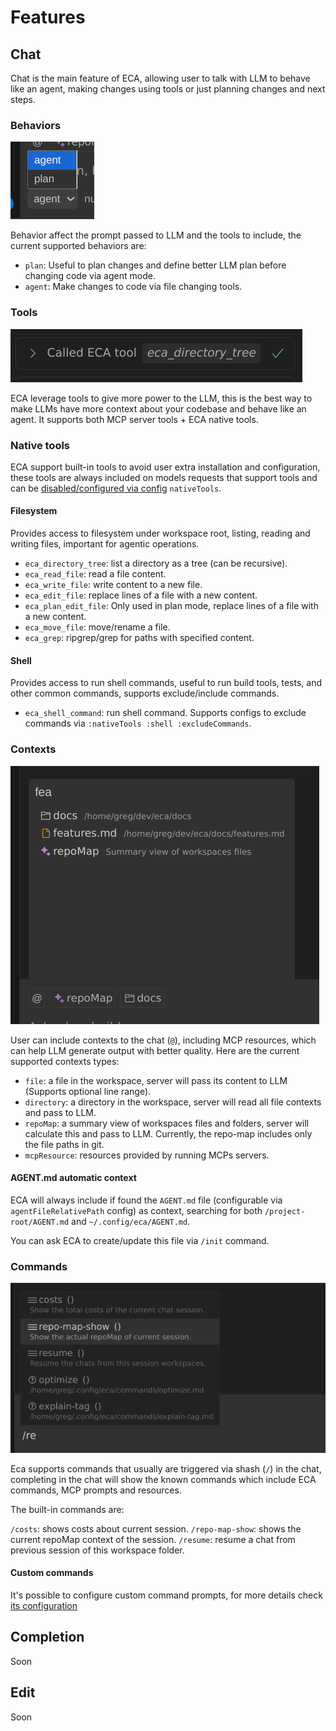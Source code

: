 # Features

## Chat

Chat is the main feature of ECA, allowing user to talk with LLM to behave like an agent, making changes using tools or just planning changes and next steps.

### Behaviors

![](./images/features/chat-behaviors.png)

Behavior affect the prompt passed to LLM and the tools to include, the current supported behaviors are:

- `plan`: Useful to plan changes and define better LLM plan before changing code via agent mode.
- `agent`: Make changes to code via file changing tools.

### Tools

![](./images/features/tools.png)

ECA leverage tools to give more power to the LLM, this is the best way to make LLMs have more context about your codebase and behave like an agent.
It supports both MCP server tools + ECA native tools.

### Native tools

ECA support built-in tools to avoid user extra installation and configuration, these tools are always included on models requests that support tools and can be [disabled/configured via config](./configuration.md) `nativeTools`.

#### Filesystem

Provides access to filesystem under workspace root, listing, reading and writing files, important for agentic operations.

- `eca_directory_tree`: list a directory as a tree (can be recursive).
- `eca_read_file`: read a file content.
- `eca_write_file`: write content to a new file.
- `eca_edit_file`: replace lines of a file with a new content.
- `eca_plan_edit_file`: Only used in plan mode, replace lines of a file with a new content.
- `eca_move_file`: move/rename a file.
- `eca_grep`: ripgrep/grep for paths with specified content.

#### Shell

Provides access to run shell commands, useful to run build tools, tests, and other common commands, supports exclude/include commands. 

- `eca_shell_command`: run shell command. Supports configs to exclude commands via `:nativeTools :shell :excludeCommands`.

### Contexts

![](./images/features/contexts.png)

User can include contexts to the chat (`@`), including MCP resources, which can help LLM generate output with better quality.
Here are the current supported contexts types:

- `file`: a file in the workspace, server will pass its content to LLM (Supports optional line range).
- `directory`: a directory in the workspace, server will read all file contexts and pass to LLM.
- `repoMap`: a summary view of workspaces files and folders, server will calculate this and pass to LLM. Currently, the repo-map includes only the file paths in git.
- `mcpResource`: resources provided by running MCPs servers.

#### AGENT.md automatic context

ECA will always include if found the `AGENT.md` file (configurable via `agentFileRelativePath` config) as context, searching for both `/project-root/AGENT.md` and `~/.config/eca/AGENT.md`.

You can ask ECA to create/update this file via `/init` command.

### Commands

![](./images/features/commands.png)

Eca supports commands that usually are triggered via shash (`/`) in the chat, completing in the chat will show the known commands which include ECA commands, MCP prompts and resources.

The built-in commands are:

`/costs`: shows costs about current session.
`/repo-map-show`: shows the current repoMap context of the session.
`/resume`: resume a chat from previous session of this workspace folder.

#### Custom commands

It's possible to configure custom command prompts, for more details check [its configuration](./configuration.md#custom-commands)

##  Completion

Soon

## Edit 

Soon

